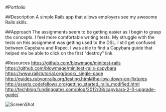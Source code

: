 #Portfolio

##Description
A simple Rails app that allows employers see my awesome Rails skills.

##Approach
The assignments seem to be getting easier as I begin to grasp the concepts. I feel more comfortable writing tests. My struggle with the tests on this assignment was getting used to the DSL. I still get confused between Capybara and Rspec. I was able to find a Capybara guide that helped me be able to click on the first "destroy" link.

#Resources
https://github.com/blowmage/minitest-rails  
https://github.com/blowmage/minitest-rails-capybara  
https://www.railstutorial.org/book/_single-page  
http://guides.rubyonrails.org/testing.html#the-low-down-on-fixtures  
http://assets.codefellows.org/getting_started_rails_modified.html  
http://techblog.fundinggates.com/blog/2012/08/capybara-2-0-upgrade-guide/  

![ScreenShot](https://dl.dropboxusercontent.com/s/f4h61d6g9i1j0yu/Screen%20Shot%202014-09-17%20at%2010.51.55%20PM.png?dl=0)

